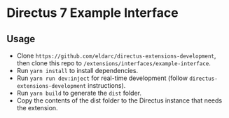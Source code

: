 # Directus 7 Example Interface

## Usage

- Clone `https://github.com/eldarc/directus-extensions-development`, then clone this repo to `/extensions/interfaces/example-interface`.
- Run `yarn install` to install dependencies.
- Run `yarn run dev:inject` for real-time development (follow `directus-extensions-development` instructions).
- Run `yarn build` to generate the `dist` folder.
- Copy the contents of the dist folder to the Directus instance that needs the extension.
